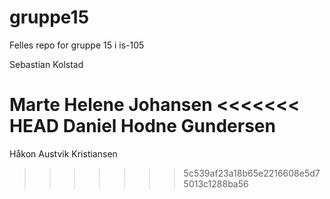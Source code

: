 # gruppe15
Felles repo for gruppe 15 i is-105


Sebastian Kolstad

Marte Helene Johansen 
<<<<<<< HEAD
Daniel Hodne Gundersen
=======

Håkon Austvik Kristiansen
>>>>>>> 5c539af23a18b65e2216608e5d75013c1288ba56
